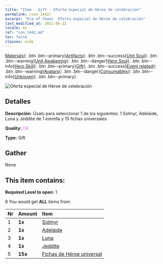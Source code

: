 ```yaml
---
title: "Item - Gift - Oferta especial de Héroe de celebración"
permalink: /con_1442/
excerpt: "Era of Chaos  Oferta especial de Héroe de celebración"
last_modified_at: 2021-06-22
locale: es
ref: "con_1442.md"
toc: false
classes: wide
---
```

 [Materials](/ItemsES/){: .btn .btn--primary}[Artifacts](/ItemsES/Artifacts/){: .btn .btn--success}[Unit Soul](/ItemsES/UnitSoul/){: .btn .btn--warning}[Unit Awakening](/ItemsES/UnitAwakening/){: .btn .btn--danger}[Hero Soul](/ItemsES/HeroSoul/){: .btn .btn--info}[Hero Skill](/ItemsES/HeroSkill/){: .btn .btn--primary}[Gift](/ItemsES/Gift/){: .btn .btn--success}[Event related](/ItemsES/Events/){: .btn .btn--warning}[Avatars](/ItemsES/Avatars/){: .btn .btn--danger}[Consumables](/ItemsES/Consumables/){: .btn .btn--info}[Unknown](/ItemsES/Unknown/){: .btn .btn--primary}

 ![Oferta especial de Héroe de celebración](/images/t/i_907056.png)

## Detalles
 **Descripción:** Úsalo para seleccionar 1 de los siguientes: 1 Solmyr, Adelaide, Luna y Jeddite de 1 estrella y 15 fichas universales

 **Quality:** <span style="color: #DA70D6">OK</span>

 **Type:** Gift

## Gather

  None

## This item contains:

 **Required Level to open:** 1

 8 You would get **ALL** items  from:

  | Nr | Amount |     Item    |
  |:---|:-------|:------------|
  | 1 |  **1x** | [Solmyr](/heroes/Solmyr/) |  | 
  | 2 |  **1x** | [Adelaide](/heroes/Adelaide/) |  | 
  | 3 |  **1x** | [Luna](/heroes/Luna/) |  | 
  | 4 |  **1x** | [Jeddite](/heroes/Jeddite/) |  | 
  | 5 |  **15x** | [Fichas de Héroe universal](/ItemsES/her_358/) |  | 
